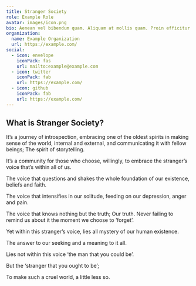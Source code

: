 ```yaml
---
title: Stranger Society
role: Example Role
avatar: images/icon.png
bio: Aenean vel bibendum quam. Aliquam at mollis quam. Proin efficitur.
organization:
  name: Example Organization
  url: https://example.com/
social:
  - icon: envelope
    iconPack: fas
    url: mailto:example@example.com
  - icon: twitter
    iconPack: fab
    url: https://example.com/
  - icon: github
    iconPack: fab
    url: https://example.com/
---
```


## What is Stranger Society? 

It’s a journey of introspection, embracing one of the oldest spirits in making sense of the world, internal and external, and communicating it with fellow beings; The spirit of storytelling.

It’s a community for those who choose, willingly, to embrace the stranger’s voice that’s within all of us. 

The voice that questions and shakes the whole foundation of our existence, beliefs and faith. 

The voice that intensifies in our solitude, feeding on our depression, anger and pain. 

The voice that knows nothing but the truth; Our truth. Never failing to remind us about it the moment we choose to ‘forget’. 

Yet within this stranger’s voice, lies all mystery of our human existence. 

The answer to our seeking and a meaning to it all.

Lies not within this voice ‘the man that you could be’. 

But the ‘stranger that you ought to be’; 

To make such a cruel world, a little less so.
